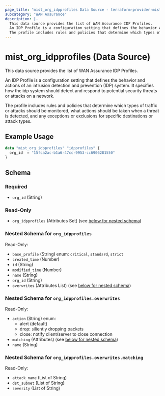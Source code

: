 ```yaml
---
page_title: "mist_org_idpprofiles Data Source - terraform-provider-mist"
subcategory: "WAN Assurance"
description: |-
  This data source provides the list of WAN Assurance IDP Profiles.
  An IDP Profile is a configuration setting that defines the behavior and actions of an intrusion detection and prevention (IDP) system. It specifies how the idp system should detect and respond to potential security threats or attacks on a network.
  The profile includes rules and policies that determine which types of traffic or attacks should be monitored, what actions should be taken when a threat is detected, and any exceptions or exclusions for specific destinations or attack types.
---
```


# mist_org_idpprofiles (Data Source)

This data source provides the list of WAN Assurance IDP Profiles.

An IDP Profile is a configuration setting that defines the behavior and actions of an intrusion detection and prevention (IDP) system. It specifies how the idp system should detect and respond to potential security threats or attacks on a network.

The profile includes rules and policies that determine which types of traffic or attacks should be monitored, what actions should be taken when a threat is detected, and any exceptions or exclusions for specific destinations or attack types.


## Example Usage

```terraform
data "mist_org_idpprofiles" "idpprofiles" {
  org_id  = "15fca2ac-b1a6-47cc-9953-cc6906281550"
}
```

<!-- schema generated by tfplugindocs -->
## Schema

### Required

- `org_id` (String)

### Read-Only

- `org_idpprofiles` (Attributes Set) (see [below for nested schema](#nestedatt--org_idpprofiles))

<a id="nestedatt--org_idpprofiles"></a>
### Nested Schema for `org_idpprofiles`

Read-Only:

- `base_profile` (String) enum: `critical`, `standard`, `strict`
- `created_time` (Number)
- `id` (String)
- `modified_time` (Number)
- `name` (String)
- `org_id` (String)
- `overwrites` (Attributes List) (see [below for nested schema](#nestedatt--org_idpprofiles--overwrites))

<a id="nestedatt--org_idpprofiles--overwrites"></a>
### Nested Schema for `org_idpprofiles.overwrites`

Read-Only:

- `action` (String) enum:
  * alert (default)
  * drop: siliently dropping packets
  * close: notify client/server to close connection
- `matching` (Attributes) (see [below for nested schema](#nestedatt--org_idpprofiles--overwrites--matching))
- `name` (String)

<a id="nestedatt--org_idpprofiles--overwrites--matching"></a>
### Nested Schema for `org_idpprofiles.overwrites.matching`

Read-Only:

- `attack_name` (List of String)
- `dst_subnet` (List of String)
- `severity` (List of String)